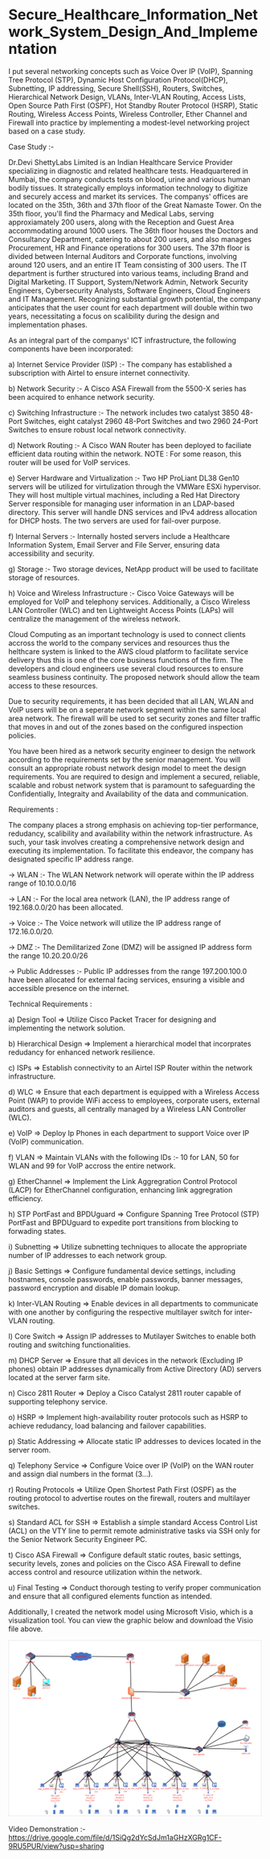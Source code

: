 # Secure_Healthcare_Information_Network_System_Design_And_Implementation






I put several networking concepts such as Voice Over IP (VoIP), Spanning Tree Protocol (STP), Dynamic Host Configuration Protocol(DHCP), Subnetting, IP addressing, Secure Shell(SSH), Routers, Switches, Hierarchical Network Design, VLANs, Inter-VLAN Routing, Access Lists, Open Source Path First (OSPF), Hot Standby Router Protocol (HSRP), Static Routing, Wireless Access Points, Wireless Controller, Ether Channel and Firewall into practice by implementing a modest-level networking project based on a case study.






Case Study :-






Dr.Devi ShettyLabs Limited is an Indian Healthcare Service Provider specializing in diagnostic and related healthcare tests. Headquartered in Mumbai, the company conducts tests on blood, urine and various human bodily tissues. It strategically employs information technology to digitize and securely access and market its services. The companys' offices are located on the 35th, 36th and 37th floor of the Great Namaste Tower. On the 35th floor, you'll find the Pharmacy and Medical Labs, serving approxiamately 200 users, along with the Reception and Guest Area accommodating around 1000 users. The 36th floor houses the Doctors and Consultancy Department, catering to about 200 users, and also manages Procurement, HR and Finance operations for 300 users. The 37th floor is divided between Internal Auditors and Corporate functions, involving around 120 users, and an entire IT Team consisting of 300 users. The IT department is further structured into various teams, including Brand and Digital Marketing. IT Support, System/Network Admin, Network Security Engineers, Cybersecurity Analysts, Software Engineers, Cloud Engineers and IT Management. Recognizing substantial growth potential, the company anticipates that the user count for each department will double within two years, necessitating a focus on scalibility during the design and implementation phases.








As an integral part of the companys' ICT infrastructure, the following components have been incorporated:






a) Internet Service Provider (ISP) :- The company has established a subscription with Airtel to ensure internet connectivity.






b) Network Security :- A Cisco ASA Firewall from the 5500-X series has been acquired to enhance network security.






c) Switching Infrastructure :- The network includes two catalyst 3850 48-Port Switches, eight catalyst 2960 48-Port Switches and two 2960 24-Port Switches to ensure robust local network connectivity.






d) Network Routing :- A Cisco WAN Router has been deployed to faciliate efficient data routing within the network. NOTE : For some reason, this router will be used for VoIP services.






e) Server Hardware and Virtualization :- Two HP ProLiant DL38 Gen10 servers will be utilized for virtulization through the VMWare ESXi hypervisor. They will host multiple virtual machines, including a Red Hat Directory Server responsible for managing user information in an LDAP-based directory. This server will handle DNS services and IPv4 address allocation for DHCP hosts. The two servers are used for fail-over purpose.





f) Internal Servers :- Internally hosted servers include a Healthcare Information System, Email Server and File Server, ensuring data accessibility and security.





g) Storage :- Two storage devices, NetApp product will be used to facilitate storage of resources.





h) Voice and Wireless Infrastructure :- Cisco Voice Gateways will be employed for VoIP and telephony services. Additionally, a Cisco Wireless LAN Controller (WLC) and ten Lightweight Access Points (LAPs) will centralize the management of the wireless network.




Cloud Computing as an important technology is used to connect clients accross the world to the company services and resources thus the helthcare system is linked to the AWS cloud platform to facilitate service delivery thus this is one of the core business functions of the firm. The developers and cloud engineers use several cloud resources to ensure seamless business continuity. The proposed network should allow the team access to these resources.







Due to security requirements, it has been decided that all LAN, WLAN and VoIP users will be on a seperate network segment within the same local area network. The firewall will be used to set security zones and filter traffic that moves in and out of the zones based on the configured inspection policies.






You have been hired as a network security engineer to design the network according to the requirements set by the senior management. You will consult an appropriate robust network design model to meet the design requirements. You are required to design and implement a secured, reliable, scalable and robust network system that is paramount to safeguarding the Confidentially, Integraity and Availability of the data and communication.








Requirements :






The company places a strong emphasis on achieving top-tier performance, redudancy, scalibility and availability  within the network infrastructure. As such, your task involves creating a comprehensive network design and executing its implementation. To facilitate this endeavor, the company has designated specific IP address range.






-> WLAN :- The WLAN Network network will operate within the IP address range of 10.10.0.0/16






-> LAN :- For the local area network (LAN), the IP address range of 192.168.0.0/20 has been allocated.






-> Voice :- The Voice network will utilize the IP address range of 172.16.0.0/20.





-> DMZ :- The Demilitarized Zone (DMZ) will be assigned IP address form the range 10.20.20.0/26






-> Public Addresses :- Public IP addresses from the range 197.200.100.0 have been allocated for external facing services, ensuring a visible and accessible presence on the internet.







Technical Requirements : 





a) Design Tool => Utilize Cisco Packet Tracer for designing and implementing the network solution.







b) Hierarchical Design => Implement a hierarchical model that incorprates redudancy for enhanced network resilience.






c) ISPs => Establish connectivity to an Airtel ISP Router within the network infrastructure.







d) WLC => Ensure that each department is equipped with a Wireless Access Point (WAP) to provide WiFi access to employees, corporate users, external auditors and guests, all centrally managed by a Wireless LAN Controller (WLC).






e) VoIP => Deploy Ip Phones in each department to support Voice over IP (VoIP) communication.






f) VLAN => Maintain VLANs with the following IDs :- 10 for LAN, 50 for WLAN and 99 for VoIP accross the entire network.






g) EtherChannel => Implement the Link Aggregration Control Protocol (LACP) for EtherChannel configuration, enhancing link aggregration efficiency.







h) STP PortFast and BPDUguard => Configure Spanning Tree Protocol (STP) PortFast and BPDUguard to expedite port transitions from blocking to forwading states.








i) Subnetting => Utilize subnetting techniques to allocate the appropriate number of IP addresses to each network group.







j) Basic Settings => Configure fundamental device settings, including hostnames, console passwords, enable passwords, banner messages, password encryption and disable IP domain lookup.







k) Inter-VLAN Routing => Enable devices in all departments to communicate with one another by configuring the respective multilayer switch for inter-VLAN routing.






l) Core Switch => Assign IP addresses to Mutilayer Switches to enable both routing and switching functionalities.







m) DHCP Server => Ensure that all devices in the network (Excluding IP phones) obtain IP addresses dynamically from Active Directory (AD) servers located at the server farm site.







n) Cisco 2811 Router => Deploy a Cisco Catalyst 2811 router capable of supporting telephony service.







o) HSRP => Implement high-availability router protocols such as HSRP to achieve redudancy, load balancing and failover capabilities.







p) Static Addressing => Allocate static IP addresses to devices located in the server room.







q) Telephony Service => Configure Voice over IP (VoIP) on the WAN router and assign dial numbers in the format (3...).







r) Routing Protocols => Utilize Open Shortest Path First (OSPF) as the routing protocol to advertise routes on the firewall, routers and multilayer switches.







s) Standard ACL for SSH => Establish a simple standard Access Control List (ACL) on the VTY line to permit remote administrative tasks via SSH only for the Senior Network Security Engineer PC.








t) Cisco ASA Firewall => Configure default static routes, basic settings, security levels, zones and policies on the Cisco ASA Firewall to define access control and resource utilization within the network.










u) Final Testing => Conduct thorough testing to verify proper communication and ensure that all configured elements function as intended.







Additionally, I created the network model using Microsoft Visio, which is a visualization tool. You can view the graphic below and download the Visio file above.




![Secure_Healthcare_Information_Network_System_Design_And_Implementation](Secure_Healthcare_Information_Network_System_Design_And_Implementation.png)








Video Demonstration :- https://drive.google.com/file/d/1SiQg2dYcSdJm1aGHzXGRg1CF-9RU5PUR/view?usp=sharing

